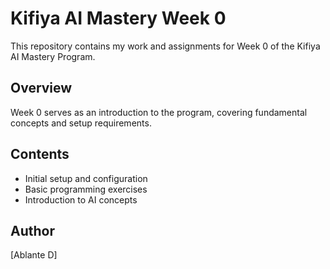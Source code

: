 # Kifiya AI Mastery Week 0

This repository contains my work and assignments for Week 0 of the Kifiya AI Mastery Program.

## Overview

Week 0 serves as an introduction to the program, covering fundamental concepts and setup requirements.

## Contents

- Initial setup and configuration
- Basic programming exercises
- Introduction to AI concepts

## Author

[Ablante D]
